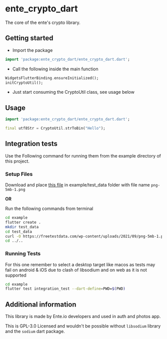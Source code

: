 # ente_crypto_dart
The core of the ente's crypto library.

## Getting started

- Import the package
```dart
import 'package:ente_crypto_dart/ente_crypto_dart.dart';
```
- Call the following inside the main function
```dart
WidgetsFlutterBinding.ensureInitialized();
initCryptoUtil();
```
- Just start consuming the CryptoUtil class, see usage below

## Usage

```dart
import 'package:ente_crypto_dart/ente_crypto_dart.dart';

final utf8Str = CryptoUtil.strToBin("Hello");
```

## Integration tests
Use the Following command for running them from the example directory of this project.

### Setup Files
Download and place [this file](https://github.com/ente-io/ente_crypto_dart/assets/41370460/a5012a0e-00ef-4c08-a001-c1102ea842d9) in example/test_data folder with file name `png-5mb-1.png`

**OR**

Run the following commands from terminal
```bash
cd example
flutter create .
mkdir test_data
cd test_data
curl -O https://freetestdata.com/wp-content/uploads/2021/09/png-5mb-1.png
cd ../..
```

### Running Tests
For this one remember to select a desktop target like macos as tests may fail on android & iOS due to clash of libsodium and on web as it is not supported
```bash
cd example
flutter test integration_test --dart-define=PWD=$(PWD)
```

## Additional information

This library is made by Ente.io developers and used in auth and photos app.

This is GPL-3.0 Licensed and wouldn't be possible without `libsodium` library and the `sodium` dart package.